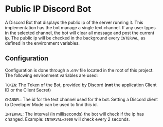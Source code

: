 # Public IP Discord Bot

A Discord Bot that displays the public ip of the server running it. This implementation has the bot manage a single text channel. If any user types in the selected channel, the bot will clear all message and post the current ip. The public ip will be checked in the background every `INTERVAL`, as defined in the environment variables.

## Configuration

Configuration is done through a _.env_ file located in the root of this project. The following environment variables are used:

`TOKEN`: The Token of the Bot, provided by Discord (**not** the application Client ID or the Client Secret)

`CHANNEL`: The id for the text channel used for the bot. Setting a Discord client to Developer Mode can be used to find this id.

`INTERVAL`: The interval (in milliseconds) the bot will check if the ip has changed. Example: `INTERVAL=2000` will check every 2 seconds.
